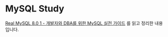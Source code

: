 # MySQL Study

[Real MySQL 8.0 1 - 개발자와 DBA를 위한 MySQL 실전 가이드](https://www.aladin.co.kr/shop/wproduct.aspx?ItemId=284710853) 를 읽고 정리한 내용입니다.

